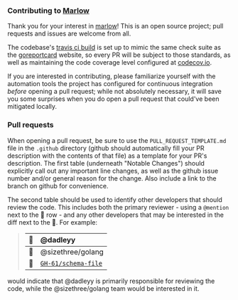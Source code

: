 ### Contributing to [Marlow]

Thank you for your interest in [marlow]! This is an open source project; pull requests and issues are welcome from all.

The codebase's [travis ci build][travis] is set up to mimic the same check suite as the [goreportcard] website, so
every PR will be subject to those standards, as well as maintaining the code coverage level configured at [codecov.io].

If you are interested in contributing, please familiarize yourself with the automation tools the project has configured
for continuous integration _before_ opening a pull request; while not absolutely necessary, it will save you some
surprises when you do open a pull request that could've been mitigated locally.

### Pull requests

When opening a pull request, be sure to use the `PULL_REQUEST_TEMPLATE.md` file in the `.github` directory (github should automatically fill your PR description with the contents of that file) as a template for your PR's description. The first table (underneath "Notable Changes") should explicitly call out any important line changes, as well as the github issue number and/or general reason for the change. Also include a link to the branch on github for convenience.

The second table should be used to identify other developers that should review the code. This includes both the primary reviewer - using a `@mention` next to the :tophat: row - and any other developers that may be interested in the diff next to the :paperclip:. For example:

> | :tophat: | @dadleyy |
> | :--- | :--- |
> | :paperclip: | @sizethree/golang |
> | :evergreen_tree: | [`GH-61/schema-file`][branch.url]


would indicate that @dadleyy is primarily responsible for reviewing the code, while the @sizethree/golang team would be interested in it.


[branch.url]: https://github.com/090809/marlow/tree/GH-61/schema-file
[Marlow]: https://github.com/090809/marlow
[travis]: https://travis-ci.org/dadleyy/marlow
[goreportcard]: https://goreportcard.com
[codecov.io]: https://codecov.io/gh/dadleyy/marlow
